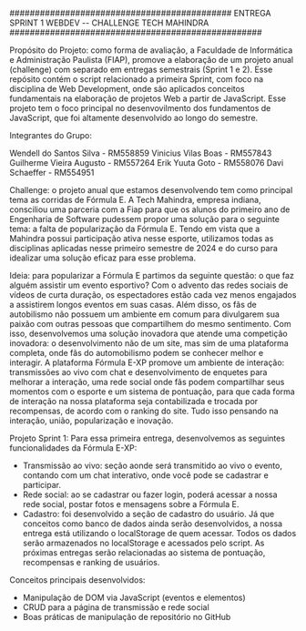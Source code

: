 ############################################ ENTREGA SPRINT 1 WEBDEV -- CHALLENGE TECH MAHINDRA ##################################################

Propósito do Projeto: como forma de avaliação, a Faculdade de Informática e Administração Paulista (FIAP), promove a elaboração de um projeto anual (challenge) com separado em entregas semestrais (Sprint 1 e 2). Esse repósito contém o script relacionado a primeira Sprint, com foco na disciplina de Web Development, onde são aplicados conceitos fundamentais na elaboração de projetos Web a partir de JavaScript. Esse projeto tem o foco principal no desenvovilmento dos fundamentos de JavaScript, que foi altamente desenvolvido ao longo do semestre.

Integrantes do Grupo:

Wendell do Santos Silva - RM558859
Vinicius Vilas Boas - RM557843
Guilherme Vieira Augusto - RM557264
Erik Yuuta Goto - RM558076
Davi Schaeffer - RM554951

Challenge: o projeto anual que estamos desenvolvendo tem como principal tema as corridas de Fórmula E. A Tech Mahindra, empresa indiana, consciliou uma parceria com a Fiap para que os alunos do primeiro ano de Engenharia de Software pudessem propor uma solução para o seguinte tema: a falta de popularização da Fórmula E. Tendo em vista que a Mahindra possui participação ativa nesse esporte, utilizamos todas as disciplinas aplicadas nesse primeiro semestre de 2024 e do curso para idealizar uma solução eficaz para esse problema.

Ideia: para popularizar a Fórmula E partimos da seguinte questão: o que faz alguém assistir um evento esportivo? Com o advento das redes sociais de vídeos de curta duração, os espectadores estão cada vez menos engajados a assistirem longos eventos em suas casas. Além disso, os fãs de autobilismo não possuem um ambiente em comum para divulgarem sua paixão com outras pessoas que compartilhem do mesmo sentimento. Com isso, desenvolvemos uma solução inovadora que atende uma competição inovadora: o desenvolvimento não de um site, mas sim de uma plataforma completa, onde fãs do automobilismo podem se conhecer melhor e interagir. A plataforma Fórmula E-XP promove um ambiente de interação: transmissões ao vivo com chat e desenvolvimento de enquetes para melhorar a interação, uma rede social onde fãs podem compartilhar seus momentos com o esporte e um sistema de pontuação, para que cada forma de interação na nossa plataforma seja contabilizada e trocada por recompensas, de acordo com o ranking do site. Tudo isso pensando na interação, união, popularização e inovação.

Projeto Sprint 1: Para essa primeira entrega, desenvolvemos as seguintes funcionalidades da Fórmula E-XP:
- Transmissão ao vivo: seção aonde será transmitido ao vivo o evento, contando com um chat interativo, onde você pode se cadastrar e participar.
- Rede social: ao se cadastrar ou fazer login, poderá acessar a nossa rede social, postar fotos e mensagens sobre a Fórmula E.
- Cadastro: foi desenvolvido a seção de cadastro do usuário. Já que conceitos como banco de dados ainda serão desenvolvidos, a nossa entrega está utilizando o localStorage de quem acessar. Todos os dados serão armazenados no localStorage e acessados pelo script.
As próximas entregas serão relacionadas ao sistema de pontuação, recompensas e ranking de usuários.

Conceitos principais desenvolvidos:
- Manipulação de DOM via JavaScript (eventos e elementos)
- CRUD para a página de transmissão e rede social
- Boas práticas de manipulação de repositório no GitHub